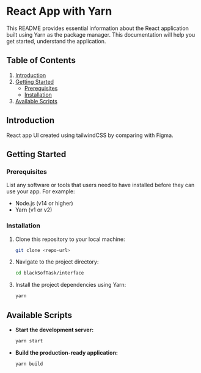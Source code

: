 

# React App with Yarn

This README provides essential information about the React application built using Yarn as the package manager. This documentation will help you get started, understand the application.

## Table of Contents

1. [Introduction](#introduction)
2. [Getting Started](#getting-started)
   - [Prerequisites](#prerequisites)
   - [Installation](#installation)
3. [Available Scripts](#available-scripts)


## Introduction

React app UI created using tailwindCSS by comparing with Figma.

## Getting Started

### Prerequisites

List any software or tools that users need to have installed before they can use your app. For example:

- Node.js (v14 or higher)
- Yarn (v1 or v2)

### Installation

1. Clone this repository to your local machine:

   ```bash
   git clone <repo-url>
   ```

2. Navigate to the project directory:

   ```bash
   cd blackSofTask/interface
   ```

3. Install the project dependencies using Yarn:

   ```bash
   yarn
   ```

## Available Scripts

- **Start the development server:**

  ```bash
  yarn start
  ```

- **Build the production-ready application:**

  ```bash
  yarn build
  ```